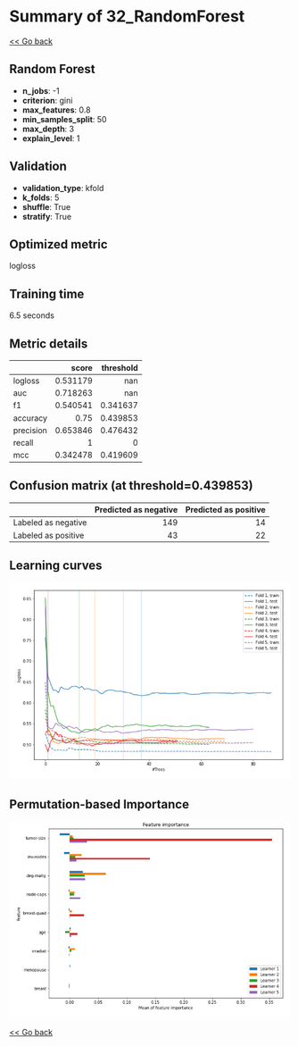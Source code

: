 # Summary of 32_RandomForest

[<< Go back](../README.md)


## Random Forest
- **n_jobs**: -1
- **criterion**: gini
- **max_features**: 0.8
- **min_samples_split**: 50
- **max_depth**: 3
- **explain_level**: 1

## Validation
 - **validation_type**: kfold
 - **k_folds**: 5
 - **shuffle**: True
 - **stratify**: True

## Optimized metric
logloss

## Training time

6.5 seconds

## Metric details
|           |    score |   threshold |
|:----------|---------:|------------:|
| logloss   | 0.531179 |  nan        |
| auc       | 0.718263 |  nan        |
| f1        | 0.540541 |    0.341637 |
| accuracy  | 0.75     |    0.439853 |
| precision | 0.653846 |    0.476432 |
| recall    | 1        |    0        |
| mcc       | 0.342478 |    0.419609 |


## Confusion matrix (at threshold=0.439853)
|                     |   Predicted as negative |   Predicted as positive |
|:--------------------|------------------------:|------------------------:|
| Labeled as negative |                     149 |                      14 |
| Labeled as positive |                      43 |                      22 |

## Learning curves
![Learning curves](learning_curves.png)

## Permutation-based Importance
![Permutation-based Importance](permutation_importance.png)

[<< Go back](../README.md)
